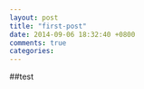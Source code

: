 ```yaml
---
layout: post
title: "first-post"
date: 2014-09-06 18:32:40 +0800
comments: true
categories: 
---
```

##test
